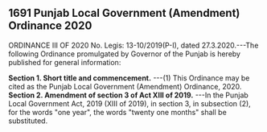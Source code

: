 ## 1691 Punjab Local Government (Amendment) Ordinance 2020
 
ORDINANCE III OF 2020
No. Legis: 13-10/2019(P-I), dated 27.3.2020.---The following Ordinance promulgated by Governor of the Punjab is hereby published for general information:

**Section 1. Short title and commencement.**
---(1) This Ordinance may be cited as the Punjab Local Government (Amendment) Ordinance, 2020.
**Section 2. Amendment of section 3 of Act XIII of 2019.**
---In the Punjab Local Government Act, 2019 (XIII of 2019), in section 3, in subsection (2), for the words "one year", the words "twenty one months" shall be substituted.
 

